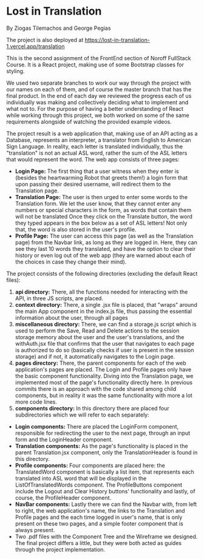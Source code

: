 # **Lost in Translation**

By Ziogas Tilemachos and George Pegias

The project is also deployed at https://lost-in-translation-1.vercel.app/translation

This is the second assignment of the FrontEnd section of Noroff FullStack Course. It is a React project, making use of some Bootstrap classes for styling.

We used two separate branches to work our way through the project with our names on each of them, and of course the master branch that has the final product. In the end of each day we reviewed the progress each of us individually was making and collectively deciding what to implement and what not to. For the purpose of having a better understanding of React while working through this project, we both worked on some of the same requirements alongside of watching the provided example videos.

The project result is a web application that, making use of an API acting as a Database, represents an interpreter, a translator from English to American Sign Language. In reality, each letter is translated individually, thus the "translation" is not an actual ASL word, rather the sum of the ASL letters that would represent the word. The web app consists of three pages:

- **Login Page:**   The first thing that a user witness when they enter is (besides the heartwarming Robot that greets them!) a login form that upon passing their desired username, will redirect them to the Translation page.
- **Translation Page:**  The user is then urged to enter some words to the Translation form. We let the user know, that they cannot enter any numbers or special characters in the form, as words that contain them will not be translated Once they click on the Translate button, the word they typed appears in the box below as a set of ASL letters! Not only that, the word is also stored in the user's profile.
- **Profile Page:**  The user can access this page (as well as the Translation page) from the Navbar link, as long as they are logged in. Here, they can see they last 10 words they translated, and have the option to clear their history or even log out of the web app (they are warned about each of the choices in case they change their mind).

The project consists of the following directories (excluding the default React files):

  1. **api directory:** There, all the functions needed for interacting with the API, in three JS scripts, are placed.
  2. **context directory:** There, a single .jsx file is placed, that "wraps" around the main App component in the index.js file, thus passing the essential information about the user, through all pages
  3. **miscellaneous directory:** There, we can find a storage.js script which is used to perform the Save, Read and Delete actions to the session storage memory about the user and the user's translations, and the withAuth.jsx file that confirms that the user that navigates to each page is authorized to do so (basically checks if user is present in the session storage) and if not, it automatically navigates to the Login page.
  4. **pages directory:** There, the parent components for each of the web application's pages are placed. The Login and Profile pages only have the basic component functionality. Diving into the Translation page, we implemented most of the page's functionality directly here. In previous commits there is an approach with the code shared among child components, but in reality it was the same functionality with more a lot more code lines.
  5. **components directory:** In this directory there are placed four subdirectories which we will refer to each separately:

  - **Login components:** There are placed the LoginForm component, responsible for redirecting the user to the next page, through an input form and the LoginHeader component.
  - **Translation components:** As the page's functionality is placed in the parent Translation.jsx component, only the TranslationHeader is found in this directory.
  - **Profile components:** Four components are placed here: the TranslatedWord component is basically a list item, that represents each translated into ASL word that will be displayed in the ListOfTranslatedWords component. The ProfileButtons component include the Logout and Clear History buttons' functionality and lastly, of course, the ProfileHeader component.
  - **NavBar components:** Lastly there we can find the Navbar with, from left to right, the web application's name, the links to the Translation and Profile pages and the each time logged in user's name, that is only present on these two pages, and a simple footer component that is always present.
  - Two .pdf files with the Component Tree and the Wireframe we designed. The final project differs a little, but they were both acted as guides through the project implementation.
